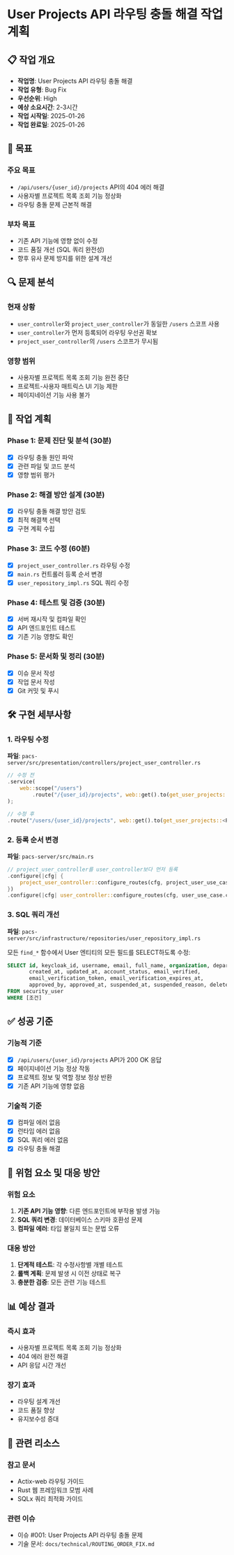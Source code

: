 # User Projects API 라우팅 충돌 해결 작업 계획

## 📋 작업 개요

- **작업명**: User Projects API 라우팅 충돌 해결
- **작업 유형**: Bug Fix
- **우선순위**: High
- **예상 소요시간**: 2-3시간
- **작업 시작일**: 2025-01-26
- **작업 완료일**: 2025-01-26

## 🎯 목표

### 주요 목표
- `/api/users/{user_id}/projects` API의 404 에러 해결
- 사용자별 프로젝트 목록 조회 기능 정상화
- 라우팅 충돌 문제 근본적 해결

### 부차 목표
- 기존 API 기능에 영향 없이 수정
- 코드 품질 개선 (SQL 쿼리 완전성)
- 향후 유사 문제 방지를 위한 설계 개선

## 🔍 문제 분석

### 현재 상황
- `user_controller`와 `project_user_controller`가 동일한 `/users` 스코프 사용
- `user_controller`가 먼저 등록되어 라우팅 우선권 확보
- `project_user_controller`의 `/users` 스코프가 무시됨

### 영향 범위
- 사용자별 프로젝트 목록 조회 기능 완전 중단
- 프로젝트-사용자 매트릭스 UI 기능 제한
- 페이지네이션 기능 사용 불가

## 📝 작업 계획

### Phase 1: 문제 진단 및 분석 (30분)
- [x] 라우팅 충돌 원인 파악
- [x] 관련 파일 및 코드 분석
- [x] 영향 범위 평가

### Phase 2: 해결 방안 설계 (30분)
- [x] 라우팅 충돌 해결 방안 검토
- [x] 최적 해결책 선택
- [x] 구현 계획 수립

### Phase 3: 코드 수정 (60분)
- [x] `project_user_controller.rs` 라우팅 수정
- [x] `main.rs` 컨트롤러 등록 순서 변경
- [x] `user_repository_impl.rs` SQL 쿼리 수정

### Phase 4: 테스트 및 검증 (30분)
- [x] 서버 재시작 및 컴파일 확인
- [x] API 엔드포인트 테스트
- [x] 기존 기능 영향도 확인

### Phase 5: 문서화 및 정리 (30분)
- [x] 이슈 문서 작성
- [x] 작업 문서 작성
- [x] Git 커밋 및 푸시

## 🛠️ 구현 세부사항

### 1. 라우팅 수정
**파일**: `pacs-server/src/presentation/controllers/project_user_controller.rs`

```rust
// 수정 전
.service(
    web::scope("/users")
        .route("/{user_id}/projects", web::get().to(get_user_projects::<P, U>))
);

// 수정 후
.route("/users/{user_id}/projects", web::get().to(get_user_projects::<P, U>));
```

### 2. 등록 순서 변경
**파일**: `pacs-server/src/main.rs`

```rust
// project_user_controller를 user_controller보다 먼저 등록
.configure(|cfg| {
    project_user_controller::configure_routes(cfg, project_user_use_case.clone())
})
.configure(|cfg| user_controller::configure_routes(cfg, user_use_case.clone()))
```

### 3. SQL 쿼리 개선
**파일**: `pacs-server/src/infrastructure/repositories/user_repository_impl.rs`

모든 `find_*` 함수에서 User 엔티티의 모든 필드를 SELECT하도록 수정:

```sql
SELECT id, keycloak_id, username, email, full_name, organization, department, phone, 
       created_at, updated_at, account_status, email_verified,
       email_verification_token, email_verification_expires_at,
       approved_by, approved_at, suspended_at, suspended_reason, deleted_at
FROM security_user
WHERE [조건]
```

## ✅ 성공 기준

### 기능적 기준
- [x] `/api/users/{user_id}/projects` API가 200 OK 응답
- [x] 페이지네이션 기능 정상 작동
- [x] 프로젝트 정보 및 역할 정보 정상 반환
- [x] 기존 API 기능에 영향 없음

### 기술적 기준
- [x] 컴파일 에러 없음
- [x] 런타임 에러 없음
- [x] SQL 쿼리 에러 없음
- [x] 라우팅 충돌 해결

## 🚨 위험 요소 및 대응 방안

### 위험 요소
1. **기존 API 기능 영향**: 다른 엔드포인트에 부작용 발생 가능
2. **SQL 쿼리 변경**: 데이터베이스 스키마 호환성 문제
3. **컴파일 에러**: 타입 불일치 또는 문법 오류

### 대응 방안
1. **단계적 테스트**: 각 수정사항별 개별 테스트
2. **롤백 계획**: 문제 발생 시 이전 상태로 복구
3. **충분한 검증**: 모든 관련 기능 테스트

## 📊 예상 결과

### 즉시 효과
- 사용자별 프로젝트 목록 조회 기능 정상화
- 404 에러 완전 해결
- API 응답 시간 개선

### 장기 효과
- 라우팅 설계 개선
- 코드 품질 향상
- 유지보수성 증대

## 🔗 관련 리소스

### 참고 문서
- Actix-web 라우팅 가이드
- Rust 웹 프레임워크 모범 사례
- SQLx 쿼리 최적화 가이드

### 관련 이슈
- 이슈 #001: User Projects API 라우팅 충돌 문제
- 기술 문서: `docs/technical/ROUTING_ORDER_FIX.md`

